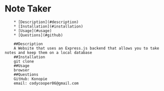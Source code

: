 # Note Taker 

        * [Description](#description)
        * [Installation](#installation)
        * [Usage](#usage)
        * [Questions](#github)

        ##Description 
        A Website that uses an Express.js backend that allows you to take notes and keep them on a local database
        ##Installation
        git clone
        ##Usage
        browser
        ##Questions
        GitHub: Konopie
        email: codycooper06@gmail.com
        

